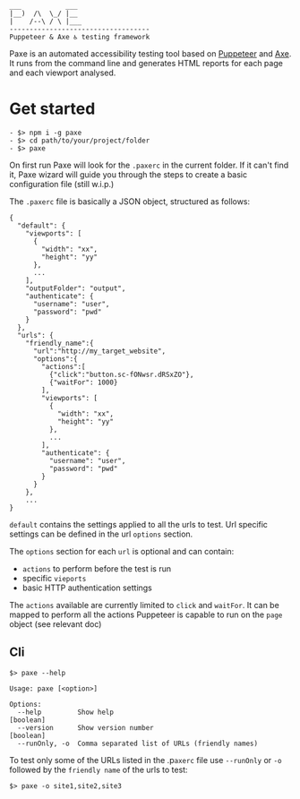 ``` 
___           ___
|__)  /\  \_/ |__
|    /--\ / \ |___            
-----------------------------------
Puppeteer & Axe ♿ testing framework
```
Paxe is an automated accessibility testing tool based on [Puppeteer](https://github.com/GoogleChrome/puppeteer) and [Axe](https://github.com/dequelabs/axe-core).
It runs from the command line and generates HTML reports for each page and each viewport analysed.

# Get started
```shell
- $> npm i -g paxe
- $> cd path/to/your/project/folder
- $> paxe
```

On first run Paxe will look for the `.paxerc` in the current folder. If it can't find it, Paxe wizard will guide you through the steps to create a basic configuration file (still w.i.p.)

The `.paxerc` file is basically a JSON object, structured as follows:
```jsonc
{
  "default": {
    "viewports": [
      {
        "width": "xx",
        "height": "yy"
      },
      ...
    ],
    "outputFolder": "output",
    "authenticate": {
      "username": "user",
      "password": "pwd"
    }
  },
  "urls": {
    "friendly_name":{
      "url":"http://my_target_website",
      "options":{
        "actions":[
          {"click":"button.sc-fONwsr.dRSxZO"},
          {"waitFor": 1000}
        ],
        "viewports": [
          {
            "width": "xx",
            "height": "yy"
          },
          ...
        ],
        "authenticate": {
          "username": "user",
          "password": "pwd"
        }
      }
    },
    ...
}
```

`default` contains the settings applied to all the urls to test.
Url specific settings can be defined in the url `options` section.

The `options` section for each `url` is optional and can contain:
- `actions` to perform before the test is run
- specific `vieports`
- basic HTTP authentication settings

The `actions` available are currently limited to `click` and `waitFor`. It can be mapped to perform all the actions Puppeteer is capable to run on the `page` object (see relevant doc)

## Cli
```shell
$> paxe --help

Usage: paxe [<option>]

Options:
  --help         Show help                                             [boolean]
  --version      Show version number                                   [boolean]
  --runOnly, -o  Comma separated list of URLs (friendly names)
```
To test only some of the URLs listed in the .p`axerc` file use `--runOnly` or `-o` followed by the `friendly name` of the urls to test:

```shell
$> paxe -o site1,site2,site3
```
